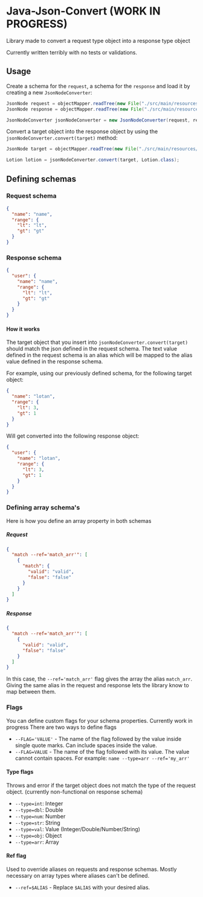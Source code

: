 # Java-Json-Convert (WORK IN PROGRESS)

Library made to convert a request type object into a response type object

Currently written terribly with no tests or validations.

## Usage

Create a schema for the `request`, a schema for the `response` and load it by creating a new `JsonNodeConverter`:

```java
JsonNode request = objectMapper.readTree(new File("./src/main/resources/request.json"));
JsonNode response = objectMapper.readTree(new File("./src/main/resources/response.json"));

JsonNodeConverter jsonNodeConverter = new JsonNodeConverter(request, response, objectMapper);
```

Convert a target object into the response object by using the `jsonNodeConverter.convert(target)` method:

```java
JsonNode target = objectMapper.readTree(new File("./src/main/resources/target.json"));

Lotion lotion = jsonNodeConverter.convert(target, Lotion.class);
```

## Defining schemas

### Request schema

```json
{
  "name": "name",
  "range": {
    "lt": "lt",
    "gt": "gt"
  }
}
```

### Response schema

```json
{
  "user": {
    "name": "name",
    "range": {
      "lt": "lt",
      "gt": "gt"
    }
  }
}
```

#### How it works

The target object that you insert into `jsonNodeConverter.convert(target)` should match the json defined in the request
schema.
The text value defined in the request schema is an alias which will be mapped to the alias value defined in the response
schema.

For example, using our previously defined schema, for the following target object:

```json
{
  "name": "lotan",
  "range": {
    "lt": 3,
    "gt": 1
  }
}
```

Will get converted into the following response object:

```json
{
  "user": {
    "name": "lotan",
    "range": {
      "lt": 3,
      "gt": 1
    }
  }
}
```

### Defining array schema's

Here is how you define an array property in both schemas

##### Request

```json
{
  "match --ref='match_arr'": [
    {
      "match": {
        "valid": "valid",
        "false": "false"
      }
    }
  ]
}
```

##### Response

```json
{
  "match --ref='match_arr'": [
    {
      "valid": "valid",
      "false": "false"
    }
  ]
}
```

In this case, the `--ref='match_arr'` flag gives the array the alias `match_arr`.
Giving the same alias in the request and response lets the library know to map between them.

### Flags

You can define custom flags for your schema properties. Currently work in progress
There are two ways to define flags

- `--FLAG='VALUE'` - The name of the flag followed by the value inside single quote marks. Can include spaces
  inside the value.
- `--FLAG=VALUE` - The name of the flag followed with its value. The value cannot contain spaces.
For example: `name --type=arr --ref='my_arr'`

#### Type flags

Throws and error if the target object does not match the type of the request object.
(currently non-functional on response schema)

- `--type=int`: Integer
- `--type=dbl`: Double
- `--type=num`: Number
- `--type=str`: String
- `--type=val`: Value (Integer/Double/Number/String)
- `--type=obj`: Object
- `--type=arr`: Array

#### Ref flag

Used to override aliases on requests and response schemas. Mostly necessary on array types
where aliases can't be defined.

- `--ref=$ALIAS` - Replace `$ALIAS` with your desired alias.

